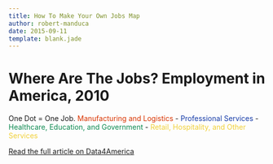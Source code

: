```yaml
---
title: How To Make Your Own Jobs Map
author: robert-manduca
date: 2015-09-11
template: blank.jade
---
```

<html>
  <head>
    <meta charset="utf-8">
    <title>Where The Jobs?</title>
    <link href="mapstyle.css" rel="stylesheet">
    <link rel="stylesheet" href="../leaflet-0.7.5.css" />
    <!--<link rel="stylesheet" href="leaflet.css" />-->
     <script src="../leaflet-0.7.5.js"></script>
      <!-- Add after Leaflet library -->
   </head>
  <body>
    <div id = "overlay"></div>
    <div id = "about"></div>
    <div id="header">
      <h1>
        Where Are The Jobs?
        <span class="subtitle">Employment in America, 2010</span>
      </h1>
    </div>
    <div id="map">
    </div>
    <div id="footer">
      <span>One Dot = One Job. </span><span style="color:#D93400">Manufacturing and Logistics    </span><span> - </span><span style="color:#163CA8">Professional Services    </span><span> - </span><span style="color:#0D8A51">Healthcare, Education, and Government    </span><span> - </span><span style="color:#F0D038">Retail, Hospitality, and Other Services</span><p></p>
      <span><a href="..">Read the full article on Data4America</a>
    </div>


  <script src="maps.js"></script>



  </body>
</html>
